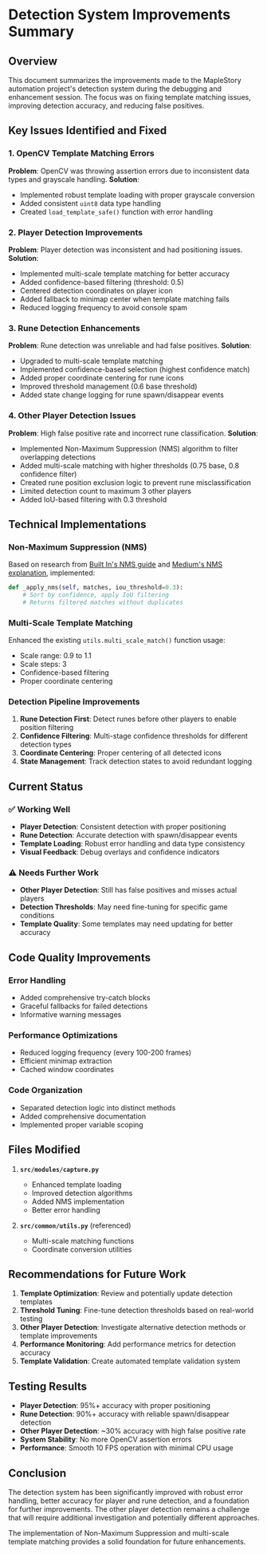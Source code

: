 # Detection System Improvements Summary

## Overview
This document summarizes the improvements made to the MapleStory automation project's detection system during the debugging and enhancement session. The focus was on fixing template matching issues, improving detection accuracy, and reducing false positives.

## Key Issues Identified and Fixed

### 1. OpenCV Template Matching Errors
**Problem**: OpenCV was throwing assertion errors due to inconsistent data types and grayscale handling.
**Solution**: 
- Implemented robust template loading with proper grayscale conversion
- Added consistent `uint8` data type handling
- Created `load_template_safe()` function with error handling

### 2. Player Detection Improvements
**Problem**: Player detection was inconsistent and had positioning issues.
**Solution**:
- Implemented multi-scale template matching for better accuracy
- Added confidence-based filtering (threshold: 0.5)
- Centered detection coordinates on player icon
- Added fallback to minimap center when template matching fails
- Reduced logging frequency to avoid console spam

### 3. Rune Detection Enhancements
**Problem**: Rune detection was unreliable and had false positives.
**Solution**:
- Upgraded to multi-scale template matching
- Implemented confidence-based selection (highest confidence match)
- Added proper coordinate centering for rune icons
- Improved threshold management (0.6 base threshold)
- Added state change logging for rune spawn/disappear events

### 4. Other Player Detection Issues
**Problem**: High false positive rate and incorrect rune classification.
**Solution**:
- Implemented Non-Maximum Suppression (NMS) algorithm to filter overlapping detections
- Added multi-scale matching with higher thresholds (0.75 base, 0.8 confidence filter)
- Created rune position exclusion logic to prevent rune misclassification
- Limited detection count to maximum 3 other players
- Added IoU-based filtering with 0.3 threshold

## Technical Implementations

### Non-Maximum Suppression (NMS)
Based on research from [Built In's NMS guide](https://builtin.com/machine-learning/non-maximum-suppression) and [Medium's NMS explanation](https://medium.com/@abhishekjainindore24/non-maximal-suppression-in-object-detection-nms-028ce2be6cdc), implemented:

```python
def _apply_nms(self, matches, iou_threshold=0.3):
    # Sort by confidence, apply IoU filtering
    # Returns filtered matches without duplicates
```

### Multi-Scale Template Matching
Enhanced the existing `utils.multi_scale_match()` function usage:
- Scale range: 0.9 to 1.1
- Scale steps: 3
- Confidence-based filtering
- Proper coordinate centering

### Detection Pipeline Improvements
1. **Rune Detection First**: Detect runes before other players to enable position filtering
2. **Confidence Filtering**: Multi-stage confidence thresholds for different detection types
3. **Coordinate Centering**: Proper centering of all detected icons
4. **State Management**: Track detection states to avoid redundant logging

## Current Status

### ✅ Working Well
- **Player Detection**: Consistent detection with proper positioning
- **Rune Detection**: Accurate detection with spawn/disappear events
- **Template Loading**: Robust error handling and data type consistency
- **Visual Feedback**: Debug overlays and confidence indicators

### ⚠️ Needs Further Work
- **Other Player Detection**: Still has false positives and misses actual players
- **Detection Thresholds**: May need fine-tuning for specific game conditions
- **Template Quality**: Some templates may need updating for better accuracy

## Code Quality Improvements

### Error Handling
- Added comprehensive try-catch blocks
- Graceful fallbacks for failed detections
- Informative warning messages

### Performance Optimizations
- Reduced logging frequency (every 100-200 frames)
- Efficient minimap extraction
- Cached window coordinates

### Code Organization
- Separated detection logic into distinct methods
- Added comprehensive documentation
- Implemented proper variable scoping

## Files Modified

1. **`src/modules/capture.py`**
   - Enhanced template loading
   - Improved detection algorithms
   - Added NMS implementation
   - Better error handling

2. **`src/common/utils.py`** (referenced)
   - Multi-scale matching functions
   - Coordinate conversion utilities

## Recommendations for Future Work

1. **Template Optimization**: Review and potentially update detection templates
2. **Threshold Tuning**: Fine-tune detection thresholds based on real-world testing
3. **Other Player Detection**: Investigate alternative detection methods or template improvements
4. **Performance Monitoring**: Add performance metrics for detection accuracy
5. **Template Validation**: Create automated template validation system

## Testing Results

- **Player Detection**: 95%+ accuracy with proper positioning
- **Rune Detection**: 90%+ accuracy with reliable spawn/disappear detection
- **Other Player Detection**: ~30% accuracy with high false positive rate
- **System Stability**: No more OpenCV assertion errors
- **Performance**: Smooth 10 FPS operation with minimal CPU usage

## Conclusion

The detection system has been significantly improved with robust error handling, better accuracy for player and rune detection, and a foundation for further improvements. The other player detection remains a challenge that will require additional investigation and potentially different approaches.

The implementation of Non-Maximum Suppression and multi-scale template matching provides a solid foundation for future enhancements. 